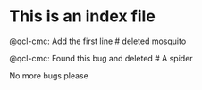 # This is an index file
@qcl-cmc: Add the first line # deleted mosquito


@qcl-cmc: Found this bug and deleted # A spider

No more bugs please
